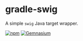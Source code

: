 gradle-swig
===========

A simple `swig` Java target wrapper.

[![npm](https://img.shields.io/npm/l/express.svg)]()
[![Gemnasium](https://img.shields.io/gemnasium/mathiasbynens/he.svg)]()
